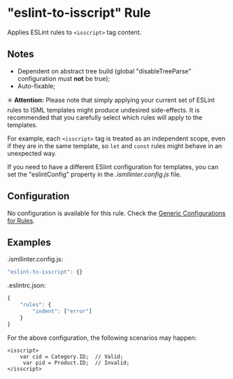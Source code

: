 # "eslint-to-isscript" Rule

Applies ESLint rules to `<isscript>` tag content.

## Notes

- Dependent on abstract tree build (global "disableTreeParse" configuration must **not** be true);<br/>
- Auto-fixable;

:eight_spoked_asterisk: **Attention:** Please note that simply applying your current set of ESLint rules to ISML templates might produce undesired side-effects. It is recommended that you carefully select which rules will apply to the templates.

For example, each `<isscript>` tag is treated as an independent scope, even if they are in the same template, so `let` and `const` rules might behave in an unexpected way.

If you need to have a different ESlint configuration for templates, you can set the "eslintConfig" property in the _.ismllinter.config.js_ file.

## Configuration

No configuration is available for this rule. Check the [Generic Configurations for Rules][generic-config].

## Examples

.ismllinter.config.js:
```js
"eslint-to-isscript": {}
```

.eslintrc.json:
```js
{
    "rules": {
        "indent": ["error"]
    }
}

```

For the above configuration, the following scenarios may happen:

```
<isscript>
    var cid = Category.ID;  // Valid;
     var pid = Product.ID;  // Invalid;
</isscript>
```

[generic-config]: <../generic-rule-config.md>
